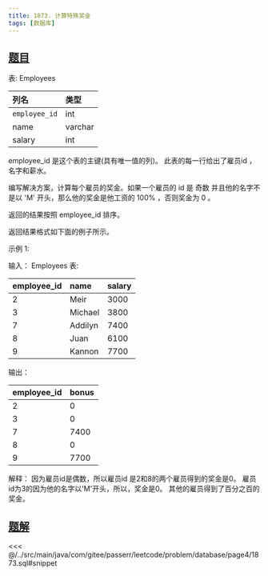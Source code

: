 ```yaml
---
title: 1873. 计算特殊奖金
tags: [数据库]
---
```


## [题目](https://leetcode.cn/problems/calculate-special-bonus/)

表: Employees

| 列名            | 类型      |
|:--------------|:--------|
| `employee_id` | int     |
| name          | varchar |
| salary        | int     |

employee_id 是这个表的主键(具有唯一值的列)。
此表的每一行给出了雇员id ，名字和薪水。

编写解决方案，计算每个雇员的奖金。如果一个雇员的 id 是 奇数 并且他的名字不是以 'M' 开头，那么他的奖金是他工资的 100% ，否则奖金为
0 。

返回的结果按照 employee_id 排序。

返回结果格式如下面的例子所示。

示例 1:

输入：
Employees 表:

| employee_id | name    | salary |
|:------------|:--------|:-------|
| 2           | Meir    | 3000   |
| 3           | Michael | 3800   |
| 7           | Addilyn | 7400   |
| 8           | Juan    | 6100   |
| 9           | Kannon  | 7700   |

输出：

| employee_id | bonus |
|:------------|:------|
| 2           | 0     |
| 3           | 0     |
| 7           | 7400  |
| 8           | 0     |
| 9           | 7700  |

解释：
因为雇员id是偶数，所以雇员id 是2和8的两个雇员得到的奖金是0。
雇员id为3的因为他的名字以'M'开头，所以，奖金是0。
其他的雇员得到了百分之百的奖金。

## [题解](https://github.com/PasseRR/JavaLeetCode/blob/master/src/main/java/com/gitee/passerr/leetcode/problem/database/page4/1873.sql)

<<< @/../src/main/java/com/gitee/passerr/leetcode/problem/database/page4/1873.sql#snippet
